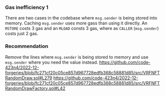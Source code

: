### Gas inefficiency 1
There are two cases in the codebase where `msg.sender` is being stored into memory. Caching `msg.sender` uses more gass than using it directly. An `MSTORE` costs 3 gas and an `MLOAD` consts 3 gas, where as `CALLER` (`msg.sender`) costs just 2 gas.

### Recommendation
Remove the lines where `msg.sender` is being stored to memory and use `msg.sender` where you need the value instead.
https://github.com/code-423n4/2022-12-forgeries/blob/fc271cf20c05ce857d967728edfb368c58881d85/src/VRFNFTRandomDraw.sol#L279
https://github.com/code-423n4/2022-12-forgeries/blob/fc271cf20c05ce857d967728edfb368c58881d85/src/VRFNFTRandomDrawFactory.sol#L42